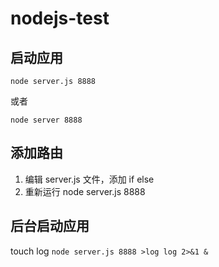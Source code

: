 # nodejs-test
## 启动应用
`node server.js 8888`

或者

`node server 8888`

## 添加路由
1. 编辑 server.js 文件，添加 if else
2. 重新运行 node server.js 8888
## 后台启动应用
touch log `node server.js 8888 >log log 2>&1 &`
